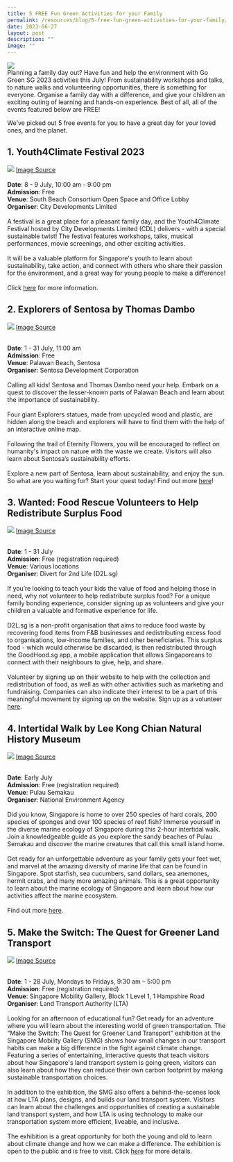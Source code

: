 ```yaml
---
title: 5 FREE Fun Green Activities for your Family
permalink: /resources/blog/5-free-fun-green-activities-for-your-family/
date: 2023-06-27
layout: post
description: ""
image: ""
---
```

![](/images/Blog/blog1banner.png)
<br>
Planning a family day out? Have fun and help the environment with Go Green SG 2023 activities this July! From sustainability workshops and talks, to nature walks and volunteering opportunities, there is something for everyone. Organise a family day with a difference, and give your children an exciting outing of learning and hands-on experience. Best of all, all of the events featured below are FREE! 

We’ve picked out 5 free events for you to have a great day for your loved ones, and the planet.

## 1. **Youth4Climate Festival 2023**<br>
![](/images/Blog/blog1-1.jpeg)
<a target="_blank" href="https://cdlsustainability.com/climate-action/youth4climate/img_9130-2/">Image Source</a><br><br>
**Date**: 8 - 9 July, 10:00 am - 9:00 pm<br>
**Admission**: Free<br>
**Venue**: South Beach Consortium Open Space and Office Lobby<br>
**Organiser**: City Developments Limited
<br><br>
A festival is a great place for a pleasant family day, and the Youth4Climate Festival hosted by City Developments Limited (CDL) delivers - with a special sustainable twist! The festival features workshops, talks, musical performances, movie screenings, and other exciting activities. 
<br><br>
It will be a valuable platform for Singapore's youth to learn about sustainability, take action, and connect with others who share their passion for the environment, and a great way for young people to make a difference!
<br><br>
Click [here](https://www.gogreen.gov.sg/youth4climate-festival-2023/) for more information.

## 2. **Explorers of Sentosa by Thomas Dambo**<br>
![](/images/Blog/blog1-2.jpeg)
<a target="_blank" href="https://www.sentosa.com.sg/-/media/sentosa/hero-asset/campaigns/thomas-dambo/draft/thomasdambo_explorersofsentosa_gallery3.jpg">Image Source</a><br><br>

**Date**: 1 - 31 July, 11:00 am<br>
**Admission**: Free<br>
**Venue**: Palawan Beach, Sentosa<br>
**Organiser**: Sentosa Development Corporation
<br><br>
Calling all kids! Sentosa and Thomas Dambo need your help. Embark on a quest to discover the lesser-known parts of Palawan Beach and learn about the importance of sustainability.
<br><br>
Four giant Explorers statues, made from upcycled wood and plastic, are hidden along the beach and explorers will have to find them with the help of an interactive online map.
<br><br>
Following the trail of Eternity Flowers, you will be encouraged to reflect on humanity's impact on nature with the waste we create. Visitors will also learn about Sentosa’s sustainability efforts.
<br><br>
Explore a new part of Sentosa, learn about sustainability, and enjoy the sun. So what are you waiting for? Start your quest today! Find out more [here](https://www.gogreen.gov.sg/explorers-of-sentosa-by-thomas-dambo/)!

## 3. **Wanted: Food Rescue Volunteers to Help Redistribute Surplus Food**<br>
![](/images/Blog/blog1-3.jpeg)
<a target="_blank" href="https://scontent-xsp1-2.xx.fbcdn.net/v/t39.30808-6/317515221_231217152563354_6075134079766040787_n.jpg?_nc_cat=102&amp;ccb=1-7&amp;_nc_sid=730e14&amp;_nc_ohc=zg2wwiuynzEAX-quknX&amp;_nc_ht=scontent-xsp1-2.xx&amp;oh=00_AfCXmUvF1ki_w_GaCyiUxa5XkARK3rM1IfjwJtoCU2wheg&amp;oe=649A93C3">Image Source</a><br><br>

**Date**: 1 - 31 July<br>
**Admission**: Free (registration required)<br>
**Venue**: Various locations<br>
**Organiser**: Divert for 2nd Life (D2L.sg)
<br><br>
If you’re looking to teach your kids the value of food and helping those in need, why not volunteer to help redistribute surplus food? For a unique family bonding experience, consider signing up as volunteers and give your children a valuable and formative experience for life. 
<br><br>
D2L.sg is a non-profit organisation that aims to reduce food waste by recovering food items from F&amp;B businesses and redistributing excess food to organisations, low-income families, and other beneficiaries. This surplus food - which would otherwise be discarded, is then redistributed through the GoodHood.sg app, a mobile application that allows Singaporeans to connect with their neighbours to give, help, and share.
<br><br>
Volunteer by signing up on their website to help with the collection and redistribution of food, as well as with other activities such as marketing and fundraising. Companies can also indicate their interest to be a part of this meaningful movement by signing up on the website. Sign up as a volunteer [here](https://www.gogreen.gov.sg/wanted-food-rescue-volunteers-to-help-redistribute-surplus-food/).

## 4. **Intertidal Walk by Lee Kong Chian Natural History Museum**<br>
![](/images/Blog/blog1-4.jpeg)
<a target="_blank" href="https://www.gogreen.gov.sg/images/Tours/intertidal lkc.jpg">Image Source</a><br><br>

**Date**: Early July<br>
**Admission**: Free (registration required)<br>
**Venue**: Pulau Semakau<br>
**Organiser**: National Environment Agency
<br><br>
Did you know, Singapore is home to over 250 species of hard corals, 200 species of sponges and over 100 species of reef fish? Immerse yourself in the diverse marine ecology of Singapore during this 2-hour intertidal walk. Join a knowledgeable guide as you explore the sandy beaches of Pulau Semakau and discover the marine creatures that call this small island home.
<br><br>
Get ready for an unforgettable adventure as your family gets your feet wet, and marvel at the amazing diversity of marine life that can be found in Singapore. Spot starfish, sea cucumbers, sand dollars, sea anemones, hermit crabs, and many more amazing animals. This is a great opportunity to learn about the marine ecology of Singapore and learn about how our activities affect the marine ecosystem.
<br><br>
Find out more [here](https://www.gogreen.gov.sg/intertidal-walk-lkc/).

## 5. **Make the Switch: The Quest for Greener Land Transport**<br>
![](/images/Blog/blog1-5.png)
<a target="_blank" href="https://www.lta.gov.sg/content/ltagov/en/who_we_are/our_organisation/sg_mobility_gallery/_jcr_content/par/tab_yellow_new_2034457095/tab-content-tab_yellow_new_2034457095/textimage/image.img.png/1680603097753.png">Image Source</a><br><br>

**Date**: 1 - 28 July, Mondays to Fridays, 9:30 am – 5:00 pm<br>
**Admission**: Free (registration required)<br>
**Venue**: Singapore Mobility Gallery, Block 1 Level 1, 1 Hampshire Road<br>
**Organiser**: Land Transport Authority (LTA)
<br><br>
Looking for an afternoon of educational fun? Get ready for an adventure where you will learn about the interesting world of green transportation. The “Make the Switch: The Quest for Greener Land Transport” exhibition at the Singapore Mobility Gallery (SMG) shows how small changes in our transport habits can make a big difference in the fight against climate change. 
Featuring a series of entertaining, interactive quests that teach visitors about how Singapore's land transport system is going green, visitors can also learn about how they can reduce their own carbon footprint by making sustainable transportation choices.
<br><br>
In addition to the exhibition, the SMG also offers a behind-the-scenes look at how LTA plans, designs, and builds our land transport system. Visitors can learn about the challenges and opportunities of creating a sustainable land transport system, and how LTA is using technology to make our transportation system more efficient, liveable, and inclusive.
<br><br>
The exhibition is a great opportunity for both the young and old to learn about climate change and how we can make a difference. The exhibition is open to the public and is free to visit. Click [here](https://www.gogreen.gov.sg/make-the-switch-the-quest-for-greener-land-transport/) for more details.